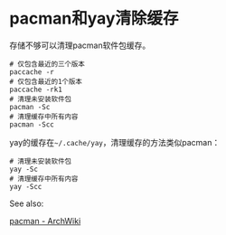 # pacman和yay清除缓存

存储不够可以清理pacman软件包缓存。

```
# 仅包含最近的三个版本
paccache -r
# 仅包含最近的1个版本
paccache -rk1
# 清理未安装软件包
pacman -Sc
# 清理缓存中所有内容
pacman -Scc
```

yay的缓存在`~/.cache/yay`，清理缓存的方法类似pacman：

```
# 清理未安装软件包
yay -Sc
# 清理缓存中所有内容
yay -Scc
```

See also:

[pacman - ArchWiki](https://wiki.archlinux.org/title/Pacman)
